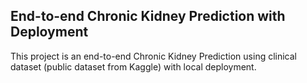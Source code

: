 ## End-to-end Chronic Kidney Prediction with Deployment

This project is an end-to-end Chronic Kidney Prediction using clinical dataset (public dataset from Kaggle) with local deployment.
